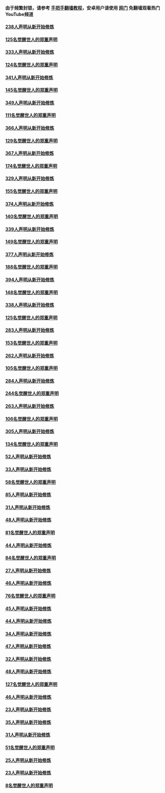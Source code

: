 #### 由于频繁封锁，请参考 [手把手翻墙教程](https://github.com/gfw-breaker/guides/wiki/)，安卓用户请使用 [网门](https://github.com/gfw-breaker/nogfw/blob/master/dl.md?t=07062300) 免翻墙观看热门YouTube频道 

#### [238人声明从新开始修炼](../pages/91/427767.md?t=07062300) 

#### [125名觉醒世人的郑重声明](../pages/91/427766.md?t=07062300) 

#### [333人声明从新开始修炼](../pages/91/427525.md?t=07062300) 

#### [124名觉醒世人的郑重声明](../pages/91/427524.md?t=07062300) 

#### [341人声明从新开始修炼](../pages/91/427255.md?t=07062300) 

#### [145名觉醒世人的郑重声明](../pages/91/427254.md?t=07062300) 

#### [349人声明从新开始修炼](../pages/91/426969.md?t=07062300) 

#### [111名觉醒世人的郑重声明](../pages/91/426968.md?t=07062300) 

#### [366人声明从新开始修炼](../pages/91/426737.md?t=07062300) 

#### [129名觉醒世人的郑重声明](../pages/91/426736.md?t=07062300) 

#### [367人声明从新开始修炼](../pages/91/426421.md?t=07062300) 

#### [174名觉醒世人的郑重声明](../pages/91/426420.md?t=07062300) 

#### [329人声明从新开始修炼](../pages/91/426139.md?t=07062300) 

#### [155名觉醒世人的郑重声明](../pages/91/426138.md?t=07062300) 

#### [374人声明从新开始修炼](../pages/91/425811.md?t=07062300) 

#### [140名觉醒世人的郑重声明](../pages/91/425810.md?t=07062300) 

#### [339人声明从新开始修炼](../pages/91/425690.md?t=07062300) 

#### [149名觉醒世人的郑重声明](../pages/91/425689.md?t=07062300) 

#### [377人声明从新开始修炼](../pages/91/424867.md?t=07062300) 

#### [188名觉醒世人的郑重声明](../pages/91/424866.md?t=07062300) 

#### [394人声明从新开始修炼](../pages/91/423914.md?t=07062300) 

#### [148名觉醒世人的郑重声明](../pages/91/423913.md?t=07062300) 

#### [338人声明从新开始修炼](../pages/91/423540.md?t=07062300) 

#### [125名觉醒世人的郑重声明](../pages/91/423539.md?t=07062300) 

#### [283人声明从新开始修炼](../pages/91/423296.md?t=07062300) 

#### [153名觉醒世人的郑重声明](../pages/91/423295.md?t=07062300) 

#### [262人声明从新开始修炼](../pages/91/423004.md?t=07062300) 

#### [105名觉醒世人的郑重声明](../pages/91/423003.md?t=07062300) 

#### [284人声明从新开始修炼](../pages/91/422707.md?t=07062300) 

#### [244名觉醒世人的郑重声明](../pages/91/422706.md?t=07062300) 

#### [263人声明从新开始修炼](../pages/91/422553.md?t=07062300) 

#### [106名觉醒世人的郑重声明](../pages/91/422552.md?t=07062300) 

#### [305人声明从新开始修炼](../pages/91/422153.md?t=07062300) 

#### [134名觉醒世人的郑重声明](../pages/91/422152.md?t=07062300) 

#### [52人声明从新开始修炼](../pages/91/421846.md?t=07062300) 

#### [33人声明从新开始修炼](../pages/91/421804.md?t=07062300) 

#### [58名觉醒世人的郑重声明](../pages/91/421845.md?t=07062300) 

#### [85人声明从新开始修炼](../pages/91/421769.md?t=07062300) 

#### [31人声明从新开始修炼](../pages/91/421763.md?t=07062300) 

#### [48人声明从新开始修炼](../pages/91/421605.md?t=07062300) 

#### [81名觉醒世人的郑重声明](../pages/91/421656.md?t=07062300) 

#### [44人声明从新开始修炼](../pages/91/421544.md?t=07062300) 

#### [84名觉醒世人的郑重声明](../pages/91/421543.md?t=07062300) 

#### [27人声明从新开始修炼](../pages/91/421465.md?t=07062300) 

#### [46人声明从新开始修炼](../pages/91/421454.md?t=07062300) 

#### [76名觉醒世人的郑重声明](../pages/91/421453.md?t=07062300) 

#### [45人声明从新开始修炼](../pages/91/421452.md?t=07062300) 

#### [44人声明从新开始修炼](../pages/91/421422.md?t=07062300) 

#### [34人声明从新开始修炼](../pages/91/421322.md?t=07062300) 

#### [47人声明从新开始修炼](../pages/91/421264.md?t=07062300) 

#### [32人声明从新开始修炼](../pages/91/421225.md?t=07062300) 

#### [48人声明从新开始修炼](../pages/91/421202.md?t=07062300) 

#### [127名觉醒世人的郑重声明](../pages/91/421224.md?t=07062300) 

#### [46人声明从新开始修炼](../pages/91/421203.md?t=07062300) 

#### [23人声明从新开始修炼](../pages/91/421138.md?t=07062300) 

#### [35人声明从新开始修炼](../pages/91/421122.md?t=07062300) 

#### [31人声明从新开始修炼](../pages/91/421081.md?t=07062300) 

#### [51名觉醒世人的郑重声明](../pages/91/421080.md?t=07062300) 

#### [25人声明从新开始修炼](../pages/91/421020.md?t=07062300) 

#### [23人声明从新开始修炼](../pages/91/420884.md?t=07062300) 

#### [8名觉醒世人的郑重声明](../pages/91/420883.md?t=07062300) 

